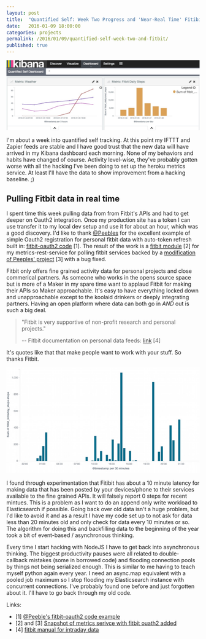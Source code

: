 ```yaml
---
layout: post
title:  "Quantified Self: Week Two Progress and 'Near-Real Time' Fitibit activity"
date:   2016-01-09 18:00:00
categories: projects
permalink: /2016/01/09/quantified-self-week-two-and-fitbit/
published: true
---
```


![Dashboard](/images/posts/2016-01-09-dash.jpg "Qantified Self Dashboard")

I'm about a week into quantified self tracking.  At this point my IFTTT and Zapier feeds are stable and I have good trust that the new data will have arrived in my Kibana dashboard each morning.  None of my behaviors and habits have changed of course.  Activity level-wise, they've probably gotten worse with all the hacking I've been doing to set up the heroku metrics service.  At least I'll have the data to show improvement from a hacking baseline.  ;)

## Pulling Fitbit data in real time

I spent time this week pulling data from from Fitbit's APIs and had to get deeper on Oauth2 integration.  Once my production site has a token I can use transfer it to my local dev setup and use it for about an hour, which was a good discovery.  I'd like to thank [@Peebles](https://github.com/peebles) for the excellent example of simple Oauth2 registration for personal fitbit data with auto-token refresh built in: [fitbit-oauth2 code](https://github.com/peebles/fitbit-oauth2) [1].  The result of the work is a [fitbit module](https://github.com/derickson/metrics-rest-service/blob/86ba54a271b93a9869be90ec5bc1538cfc5f2c67/fitbitApp.js) [2] for my metrics-rest-service for polling fitbit services  backed by a [modification of Peeples' project](https://github.com/derickson/metrics-rest-service/blob/86ba54a271b93a9869be90ec5bc1538cfc5f2c67/fitbit-oauth2/Fitbit.js) [3] with a bug fixed.

Fitbit only offers fine grained activity data for personal projects and close commerical partners.  As someone who works in the opens source space but is more of a Maker in my spare time want to applaud Fitbit for making their APIs so Maker approachable.  It's easy to have everything locked down and unapproachable except to the koolaid drinkers or deeply integrating partners.  Having an open platform where data can both go in *AND* out is such a big deal.

>"Fitbit is very supportive of non-profit research and personal projects."
>
>-- Fitbit documentation on personal data feeds: [link](https://dev.fitbit.com/docs/activity/#get-activity-intraday-time-series) [4] 

It's quotes like that that make people want to work with your stuff. So thanks Fitbit.

![Fitbit data](/images/posts/2016-01-09-steps.jpg "Intra-day data from Fitbit")

I found through experimentation that Fitibit has about a 10 minute latency for making data that has been posted by your devices/phone to their services available to the fine grained APIs.  It will falsely report 0 steps for recent mintues.  This is a problem as I want to do an append only write workload to Elasticsearch if possible.  Going back over old data isn't a huge problem, but I'd like to avoid it and as a result I have my code set up to not ask for data less than 20 minutes old and only check for data every 10 minutes or so.  The algorithm for doing this and backfilling data to the beginning of the year took a bit of event-based / asynchronous thinking.

Every time I start hacking with NodeJS I have to get back into asynchronous thinking.  The biggest productivity pauses were all related to double-callback mistakes (some in borrowed code) and flooding connection pools by things not being serialized enough.  This is similar to me having to teach myself python again every year.  I need an async.map equivalent with a pooled job maximum so I stop flooding my Elasticsearch instance with concurrent connections.  I've probably found one before and just forgotten about it.  I'll have to go back through my old code.


Links:

* [1] [@Peeble's fitbit-oauth2 code example](https://github.com/peebles/fitbit-oauth2)
* [2] and [3] [Snapshot of metrics serivce with fitbit ouath2 added](https://github.com/derickson/metrics-rest-service/tree/86ba54a271b93a9869be90ec5bc1538cfc5f2c67)
* [4] [fitbit manual for intraday data](https://dev.fitbit.com/docs/activity/#get-activity-intraday-time-series)